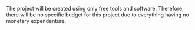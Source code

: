 The project will be created using only free tools and software. Therefore, there will be no specific budget for this project due to everything having no monetary expendenture.
